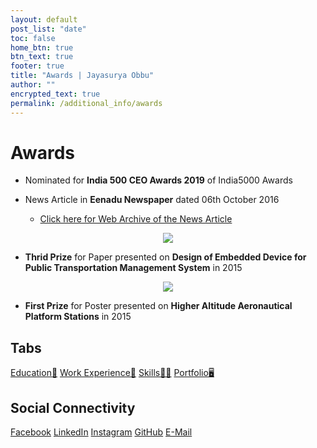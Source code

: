```yaml
---
layout: default
post_list: "date"
toc: false
home_btn: true
btn_text: true
footer: true
title: "Awards | Jayasurya Obbu"
author: ""
encrypted_text: true
permalink: /additional_info/awards
---
```


# **Awards**

* Nominated for **India 500 CEO Awards 2019** of India5000 Awards

* News Article in **Eenadu Newspaper** dated 06th October 2016
    * [Click here for Web Archive of the News Article](https://web.archive.org/web/20161006082207/http:/www.eenadu.net/district/inner.aspx?dsname=Nellore&info=nlr-sty5)
<center><a href="{{site.url}}{{site.baseurl}}{{site.assets_path}}/img/eenadu_news_article.jpeg"><img src="{{site.url}}{{site.baseurl}}{{site.assets_path}}/img/eenadu_news_article_thumbnail.jpeg"/></a></center>

* **Thrid Prize** for Paper presented on **Design of Embedded Device for Public Transportation Management System** in 2015
<center><a href="{{site.url}}{{site.baseurl}}{{site.assets_path}}/img/technoquest.jpeg"><img src="{{site.url}}{{site.baseurl}}{{site.assets_path}}/img/technoquest_thumbnail.jpeg"/></a></center>

* **First Prize** for Poster presented on **Higher Altitude Aeronautical Platform Stations** in 2015 

## Tabs

[Education📖](education.md) [Work Experience💼](work-experience.md) [Skills🤹🏼](skills.md) [Portfolio🖥️](portfolio.md)

## Social Connectivity

[Facebook](https://www.facebook.com/jayasurya.obbu/) [LinkedIn](https://www.linkedin.com/in/jayasurya-obbu/) [Instagram](https://www.instagram.com/mr__circuit/) [GitHub](https://github.com/mr-circuit) [E-Mail]( mailto:hello@jayasurya.me) 